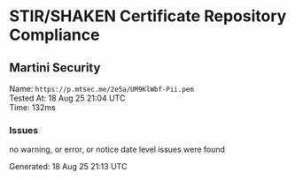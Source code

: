 # STIR/SHAKEN Certificate Repository Compliance

## Martini Security

Name: `https://p.mtsec.me/2e5a/UM9KlWbf-Pii.pem`\
Tested At: 18 Aug 25 21:04 UTC\
Time: 132ms

### Issues

no warning, or error, or notice date level issues were found

Generated: 18 Aug 25 21:13 UTC